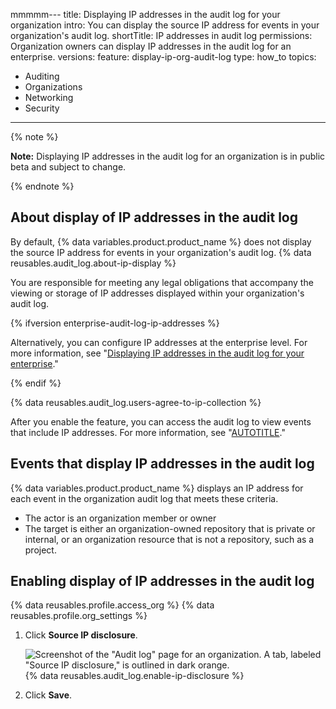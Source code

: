 mmmmm---
title: Displaying IP addresses in the audit log for your organization
intro: You can display the source IP address for events in your organization's audit log.
shortTitle: IP addresses in audit log
permissions: Organization owners can display IP addresses in the audit log for an enterprise.
versions:
  feature: display-ip-org-audit-log
type: how_to
topics:
  - Auditing
  - Organizations
  - Networking
  - Security
---

{% note %}

**Note:** Displaying IP addresses in the audit log for an organization is in public beta and subject to change.

{% endnote %}

## About display of IP addresses in the audit log

By default, {% data variables.product.product_name %} does not display the source IP address for events in your organization's audit log. {% data reusables.audit_log.about-ip-display %}

You are responsible for meeting any legal obligations that accompany the viewing or storage of IP addresses displayed within your organization's audit log.

{% ifversion enterprise-audit-log-ip-addresses %}

Alternatively, you can configure IP addresses at the enterprise level. For more information, see "[Displaying IP addresses in the audit log for your enterprise](/admin/monitoring-activity-in-your-enterprise/reviewing-audit-logs-for-your-enterprise/displaying-ip-addresses-in-the-audit-log-for-your-enterprise)."

{% endif %}

{% data reusables.audit_log.users-agree-to-ip-collection %}

After you enable the feature, you can access the audit log to view events that include IP addresses. For more information, see "[AUTOTITLE](/organizations/keeping-your-organization-secure/managing-security-settings-for-your-organization/reviewing-the-audit-log-for-your-organization)."

## Events that display IP addresses in the audit log

{% data variables.product.product_name %} displays an IP address for each event in the organization audit log that meets these criteria.

- The actor is an organization member or owner
- The target is either an organization-owned repository that is private or internal, or an organization resource that is not a repository, such as a project.

## Enabling display of IP addresses in the audit log

{% data reusables.profile.access_org %}
{% data reusables.profile.org_settings %}
1. Click **Source IP disclosure**.

   ![Screenshot of the "Audit log" page for an organization. A tab, labeled "Source IP disclosure," is outlined in dark orange.](/assets/images/help/organizations/audit-log-source-ip-disclosure-tab.png)
{% data reusables.audit_log.enable-ip-disclosure %}
1. Click **Save**.
